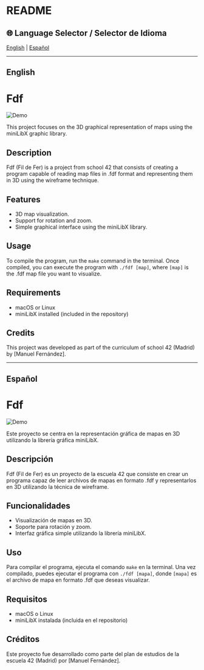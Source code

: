 # README

## 🌐 Language Selector / Selector de Idioma

[English](#english) | [Español](#español)

---

## <a name="english"></a>English

# Fdf

![Demo](demo.gif)

This project focuses on the 3D graphical representation of maps using the miniLibX graphic library.

## Description

Fdf (Fil de Fer) is a project from school 42 that consists of creating a program capable of reading map files in .fdf format and representing them in 3D using the wireframe technique.

## Features

- 3D map visualization.
- Support for rotation and zoom.
- Simple graphical interface using the miniLibX library.

## Usage

To compile the program, run the `make` command in the terminal.
Once compiled, you can execute the program with `./fdf [map]`, where `[map]` is the .fdf map file you want to visualize.

## Requirements

- macOS or Linux
- miniLibX installed (included in the repository)

## Credits

This project was developed as part of the curriculum of school 42 (Madrid) by [Manuel Fernández].

---

## <a name="español"></a>Español

# Fdf

![Demo](demo.gif)

Este proyecto se centra en la representación gráfica de mapas en 3D utilizando la librería gráfica miniLibX.

## Descripción

Fdf (Fil de Fer) es un proyecto de la escuela 42 que consiste en crear un programa capaz de leer archivos de mapas en formato .fdf y representarlos en 3D utilizando la técnica de wireframe.

## Funcionalidades

- Visualización de mapas en 3D.
- Soporte para rotación y zoom.
- Interfaz gráfica simple utilizando la librería miniLibX.

## Uso

Para compilar el programa, ejecuta el comando `make` en la terminal.
Una vez compilado, puedes ejecutar el programa con `./fdf [mapa]`, donde `[mapa]` es el archivo de mapa en formato .fdf que deseas visualizar.

## Requisitos

- macOS o Linux
- miniLibX instalada (incluida en el repositorio)

## Créditos

Este proyecto fue desarrollado como parte del plan de estudios de la escuela 42 (Madrid) por [Manuel Fernández].


